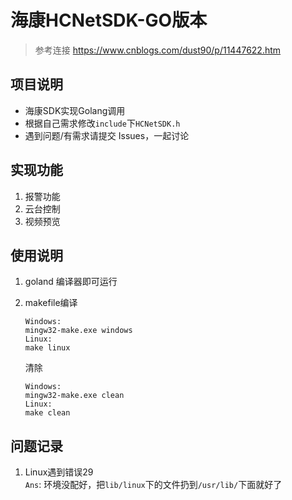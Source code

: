 # 海康HCNetSDK-GO版本

>参考连接
><https://www.cnblogs.com/dust90/p/11447622.htm>
>
## 项目说明

* 海康SDK实现Golang调用
* 根据自己需求修改`include`下`HCNetSDK.h`
* 遇到问题/有需求请提交 Issues，一起讨论

## 实现功能

1. 报警功能  
2. 云台控制  
3. 视频预览

## 使用说明

1. goland 编译器即可运行

2. makefile编译

    ```shell
    Windows:
    mingw32-make.exe windows
    Linux:
    make linux
    ```

    清除

    ```shell
    Windows:
    mingw32-make.exe clean
    Linux:
    make clean
    ```

## 问题记录

1. Linux遇到错误29  
`Ans`: 环境没配好，把`lib/linux`下的文件扔到`/usr/lib/`下面就好了
